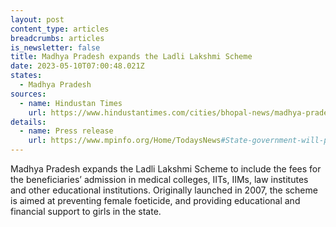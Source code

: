 ```yaml
---
layout: post
content_type: articles
breadcrumbs: articles
is_newsletter: false
title: Madhya Pradesh expands the Ladli Lakshmi Scheme
date: 2023-05-10T07:00:48.021Z
states:
  - Madhya Pradesh
sources:
  - name: Hindustan Times
    url: https://www.hindustantimes.com/cities/bhopal-news/madhya-pradesh-cm-announces-state-will-pay-fees-for-ladli-laxmi-beneficiaries-in-prestigious-institutions-101683039073780.html
details:
  - name: Press release
    url: https://www.mpinfo.org/Home/TodaysNews#State-government-will-pay-the-fees-of-Ladli-Lakshmis-on-their-admission-in-prestigious-educational-institutions:-CM-Shri-Chouhan-20230502N204
---
```

Madhya Pradesh expands the Ladli Lakshmi Scheme to include the fees for the beneficiaries’ admission in medical colleges, IITs, IIMs, law institutes and other  educational institutions. Originally launched in 2007, the scheme is aimed at preventing female foeticide, and providing educational and financial support to girls in the state.
